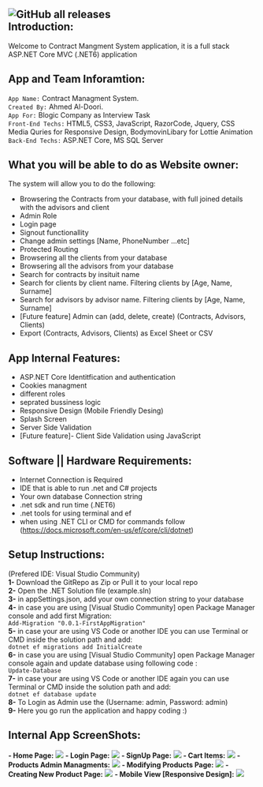 ![GitHub all releases](https://img.shields.io/github/downloads/ahmed7am1d/ContractManagmentSystem/total?logo=GitHub&style=flat-square)<br> 
Introduction:
------
Welcome to Contract Mangment System application, it is a full stack ASP.NET Core MVC (.NET6) application

App and Team Inforamtion:
------
`App Name:` Contract Managment System.<br>
`Created By:` Ahmed Al-Doori.<br>
`App For:` Blogic Company as Interview Task<br>
`Front-End Techs:` HTML5, CSS3, JavaScript, RazorCode, Jquery, CSS Media Quries for Responsive Design, BodymovinLibary for Lottie Animation <br>
`Back-End Techs:` ASP.NET Core, MS SQL Server<br>

What you will be able to do as Website owner:
--------
The system will allow you to do the following:
 - Browsering the Contracts from your database, with full joined details with the advisors and client
 - Admin Role
 - Login page 
 - Signout functionallity
 - Change admin settings [Name, PhoneNumber ...etc]
 - Protected Routing
 - Browsering all the clients from your database 
 - Browsering all the advisors from your database 
 - Search for contracts by insituit name 
 - Search for clients by client name. Filtering clients by [Age, Name, Surname] 
 - Search for advisors by advisor name. Filtering clients by [Age, Name, Surname] 
 - [Future feature] Admin can (add, delete, create) (Contracts, Advisors, Clients)
 - Export (Contracts, Advisors, Clients) as Excel Sheet or CSV
 
 App Internal Features:
 --------
 - ASP.NET Core Identitfication and authentication
 - Cookies managment
 - different roles 
 - seprated bussiness logic 
 - Responsive Design (Mobile Friendly Desing) 
 - Splash Screen 
 - Server Side Validation 
 - [Future feature]- Client Side Validation using JavaScript
 
 Software || Hardware Requirements:
 -----------
 - Internet Connection is Required
 - IDE that is able to run .net and C# projects
 - Your own database Connection string 
 - .net sdk and run time (.NET6)
 - .net tools for using terminal and ef
 - when using .NET CLI or CMD for commands follow (https://docs.microsoft.com/en-us/ef/core/cli/dotnet)
 
 Setup Instructions:
 ------------
 (Prefered IDE: Visual Studio Community)<br>
 <strong>1-</strong> Download the GitRepo as Zip or Pull it to your local repo<br>
 <strong>2-</strong> Open the .NET Solution file (example.sln)<br>
 <strong>3-</strong> in appSettings.json, add your own connection string to your database<br>
 <strong>4-</strong> in case you are using [Visual Studio Community] open Package Manager console and add first Migration: <br> 
 `Add-Migration "0.0.1-FirstAppMigration"`<br>
 <strong>5-</strong> in case your are using VS Code or another IDE you can use Terminal or CMD inside the solution path and add:<br>
`dotnet ef migrations add InitialCreate`<br>
 <strong>6-</strong> in case you are using [Visual Studio Community] open Package Manager console again and update database using following code : <br> 
 `Update-Database`<br>
 <strong>7-</strong> in case your are using VS Code or another IDE again you can use Terminal or CMD inside the solution path and add:<br>
`dotnet ef database update`<br>
 <strong>8-</strong> To Login as Admin use the (Username: admin, Password: admin)<br>
 <strong>9-</strong> Here you go run the application and happy coding :)<br>

Internal App ScreenShots:
-----------
 **- Home Page:**
<img src="Images/0.png"></img>
 **- Login Page:**
<img src="Images/1.PNG"></img>
 **- SignUp Page:**
<img src="Images/2.PNG"></img>
 **- Cart Items:**
<img src="Images/3.PNG"></img>
 **- Products Admin Managments:**
<img src="Images/4.PNG"></img>
 **- Modifying Products Page:**
<img src="Images/5.PNG"></img>
 **- Creating New Product Page:**
<img src="Images/6.PNG"></img>
 **- Mobile View [Responsive Design]:**
<img src="Images/7.png"></img>

